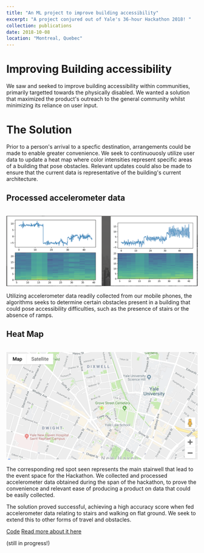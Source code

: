 ```yaml
---
title: "An ML project to improve building accessibility"
excerpt: "A project conjured out of Yale's 36-hour Hackathon 2018! "
collection: publications
date: 2018-10-08
location: "Montreal, Quebec"
---
```

# Improving Building accessibility 

We saw and seeked to improve building accessibility within communities, primarily targetted towards the physically disabled. We wanted a solution that maximized the product's outreach to the general community whilst minimizing its reliance on user input. 

# The Solution 

Prior to a person's arrival to a specfic destination, arrangements could be made to enable greater convenience. We seek to continuouosly utilize user data to update a heat map where color intensities represent specific areas of a building that pose obstacles. Relevant updates could also be made to ensure that the current data is representative of the building's current architecture.

## Processed accelerometer data
<br/><img src='/files/accelerometer.png'>

Utilizing accelerometer data readily collected from our mobile phones, the algorithms seeks to determine certain obstacles present in a building that could pose accessibility difficulties, such as the presence of stairs or the absence of ramps. 

## Heat Map
<br/><img src='/files/heat map.png'>

The corresponding red spot seen represents the main stairwell that lead to the event space for the Hackathon. We collected and processed accelerometer data obtained during the span of the hackathon, to prove the convenience and relevant ease of producing a product on data that could be easily collected.

The solution proved successful, achieving a high accuracy score when fed accelerometer data relating to stairs and walking on flat ground. We seek to extend this to other forms of travel and obstacles. 

[Code](https://github.com/kmualim/yhack)
[Read more about it here](https://website.com)


(still in progress!)

